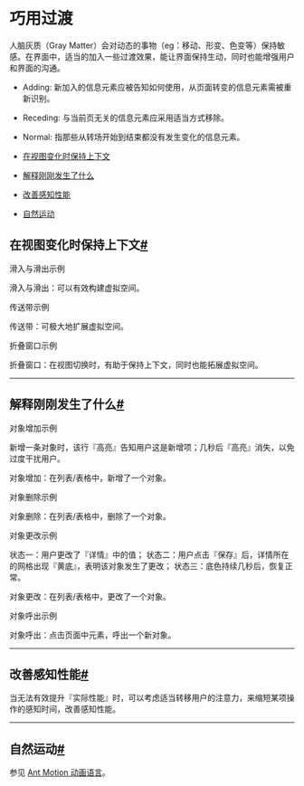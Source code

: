 # 巧用过渡

人脑灰质（Gray Matter）会对动态的事物（eg：移动、形变、色变等）保持敏感。在界面中，适当的加入一些过渡效果，能让界面保持生动，同时也能增强用户和界面的沟通。

- Adding: 新加入的信息元素应被告知如何使用，从页面转变的信息元素需被重新识别。
- Receding:  与当前页无关的信息元素应采用适当方式移除。
- Normal: 指那些从转场开始到结束都没有发生变化的信息元素。



- [在视图变化时保持上下文](https://ant.design/docs/spec/transition-cn#在视图变化时保持上下文)
- [解释刚刚发生了什么](https://ant.design/docs/spec/transition-cn#解释刚刚发生了什么)
- [改善感知性能](https://ant.design/docs/spec/transition-cn#改善感知性能)
- [自然运动](https://ant.design/docs/spec/transition-cn#自然运动)

## 在视图变化时保持上下文[#](https://ant.design/docs/spec/transition-cn#在视图变化时保持上下文)



滑入与滑出示例



滑入与滑出：可以有效构建虚拟空间。





传送带示例



传送带：可极大地扩展虚拟空间。





折叠窗口示例



折叠窗口：在视图切换时，有助于保持上下文，同时也能拓展虚拟空间。



------

## 解释刚刚发生了什么[#](https://ant.design/docs/spec/transition-cn#解释刚刚发生了什么)



对象增加示例

新增一条对象时，该行『高亮』告知用户这是新增项；几秒后『高亮』消失，以免过度干扰用户。

对象增加：在列表/表格中，新增了一个对象。





对象删除示例



对象删除：在列表/表格中，删除了一个对象。





对象更改示例

状态一：用户更改了『详情』中的值；
状态二：用户点击『保存』后，详情所在的网格出现『黄底』，表明该对象发生了更改；
状态三：底色持续几秒后，恢复正常。

对象更改：在列表/表格中，更改了一个对象。





对象呼出示例



对象呼出：点击页面中元素，呼出一个新对象。

------

## 改善感知性能[#](https://ant.design/docs/spec/transition-cn#改善感知性能)

当无法有效提升『实际性能』时，可以考虑适当转移用户的注意力，来缩短某项操作的感知时间，改善感知性能。



------

## 自然运动[#](https://ant.design/docs/spec/transition-cn#自然运动)

参见 [Ant Motion 动画语言](http://motion.ant.design/language/time)。